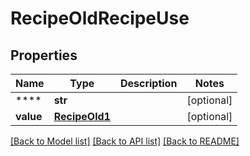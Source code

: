 # RecipeOldRecipeUse

## Properties
Name | Type | Description | Notes
------------ | ------------- | ------------- | -------------
**** | **str** |  | [optional] 
**value** | [**RecipeOld1**](RecipeOld1.md) |  | [optional] 

[[Back to Model list]](../README.md#documentation-for-models) [[Back to API list]](../README.md#documentation-for-api-endpoints) [[Back to README]](../README.md)



